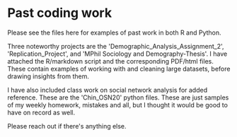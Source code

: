 # Past coding work

Please see the files here for examples of past work in both R and Python. 

Three noteworthy projects are the 'Demographic_Analysis_Assignment_2', 'Replication_Project', and 'MPhil Sociology and Demography-Thesis'. I have attached the R/markdown script and the corresponding PDF/html files. These contain examples of working with and cleaning large datasets, before drawing insights from them.

I have also included class work on social network analysis for added reference. These are the 'Chin_OSN20' python files. These are just samples of my weekly homework, mistakes and all, but I thought it would be good to have on record as well.

Please reach out if there's anything else.
